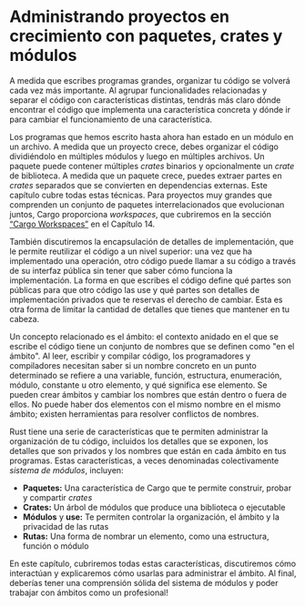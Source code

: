 # Administrando proyectos en crecimiento con paquetes, crates y módulos

A medida que escribes programas grandes, organizar tu código se volverá cada vez más
importante. Al agrupar funcionalidades relacionadas y separar el código con
características distintas, tendrás más claro dónde encontrar el código que implementa
una característica concreta y dónde ir para cambiar el funcionamiento de una
característica.

Los programas que hemos escrito hasta ahora han estado en un módulo en un
archivo. A medida que un proyecto crece, debes organizar el código dividiéndolo
en múltiples módulos y luego en múltiples archivos. Un paquete puede contener
múltiples _crates_ binarios y opcionalmente un _crate_ de biblioteca. A medida
que un paquete crece, puedes extraer partes en _crates_ separados que se
convierten en dependencias externas. Este capítulo cubre todas estas
técnicas. Para proyectos muy grandes que comprenden un conjunto de paquetes
interrelacionados que evolucionan juntos, Cargo proporciona _workspaces_, que
cubriremos en la sección [“Cargo Workspaces”][workspaces]<!-- ignore --> en el
Capítulo 14.

También discutiremos la encapsulación de detalles de implementación, que le
permite reutilizar el código a un nivel superior: una vez que ha implementado
una operación, otro código puede llamar a su código a través de su interfaz
pública sin tener que saber cómo funciona la implementación. La forma en que
escribes el código define qué partes son públicas para que otro código las use
y qué partes son detalles de implementación privados que te reservas el
derecho de cambiar. Esta es otra forma de limitar la cantidad de detalles que
tienes que mantener en tu cabeza.

Un concepto relacionado es el ámbito: el contexto anidado en el que se
escribe el código tiene un conjunto de nombres que se definen como
"en el ámbito". Al leer, escribir y compilar código, los programadores y
compiladores necesitan saber si un nombre concreto en un punto determinado
se refiere a una variable, función, estructura, enumeración, módulo, constante
u otro elemento, y qué significa ese elemento. Se pueden crear ámbitos y cambiar
los nombres que están dentro o fuera de ellos.
No puede haber dos elementos con el mismo nombre en el mismo ámbito;
existen herramientas para resolver conflictos de nombres.

Rust tiene una serie de características que te permiten administrar la
organización de tu código, incluidos los detalles que se exponen, los detalles
que son privados y los nombres que están en cada ámbito en tus programas. Estas
características, a veces denominadas colectivamente _sistema de módulos_,
incluyen:

- **Paquetes:** Una característica de Cargo que te permite construir, probar y
  compartir _crates_
- **Crates:** Un árbol de módulos que produce una biblioteca o ejecutable
- **Módulos** y **use:** Te permiten controlar la organización, el ámbito y
  la privacidad de las rutas
- **Rutas:** Una forma de nombrar un elemento, como una estructura, función o
  módulo

En este capítulo, cubriremos todas estas características, discutiremos cómo
interactúan y explicaremos cómo usarlas para administrar el ámbito. Al final,
deberías tener una comprensión sólida del sistema de módulos y poder trabajar
con ámbitos como un profesional!

[workspaces]: ch14-03-cargo-workspaces.html

